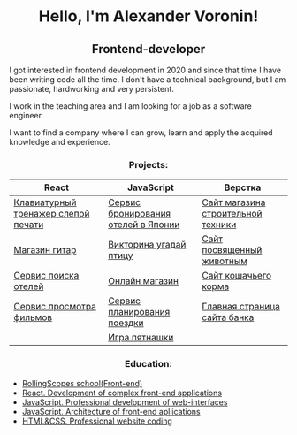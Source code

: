 <h1 align="center">Hello, I'm Alexander Voronin!</h1> 

<h2 align="center">
  Frontend-developer
</h2>

<p>I got interested in frontend development in 2020 and since that time I have been writing code all the time. I don't have a technical background, but I am passionate, hardworking and very persistent.</p>
<p>I work in the teaching area and I am looking for a job as a software engineer.</p> 
<p>I want to find a company where I can grow, learn and apply the acquired knowledge and experience.</p>

<h3 align="center"><b>Projects:</b></h3>
<table>
<thead>
<tr>
  <th><b>React</b></th>
  <th><b>JavaScript</b></th>
  <th><b>Верстка</b></th>
</tr>
</thead>
<tbody>
<tr>
  <td><a href="https://github.com/sanich123/keyboardTrainer">Клавиатурный тренажер слепой печати</a></td>
  <td><a href="https://github.com/sanich123/japanBooking">Сервис бронирования отелей в Японии</a></td>

  <td><a href="https://github.com/sanich123/technomart">Сайт магазина строительной техники</a></td>
</tr>
  <tr>
  <td><a href="https://github.com/sanich123/guitarShop">Магазин гитар</a></td>
<td><a href="https://github.com/sanich123/songBird">Викторина угадай птицу</a></td>
    <td><a href="https://github.com/sanich123/onlineZoo">Сайт посвященный животным</a></td>
</tr>
    <tr>
  <td><a href="https://github.com/sanich123/sixCities">Сервис поиска отелей</a></td>
<td><a href="https://github.com/sanich123/onlineStore">Онлайн магазин</a></td>
      <td><a href="https://github.com/sanich123/CatsEnergy">Сайт кошачьего корма</a></td>
</tr>
      <tr>
  <td><a href="https://github.com/sanich123/whatToWatch">Сервис просмотра фильмов</a></td>
<td><a href="https://github.com/sanich123/bigTrip">Сервис планирования поездки</a></td>
  <td><a href="https://github.com/sanich123/ligaBank">Главная страница сайта банка</a></td>
</tr>
  <td></td>
<td><a href="https://github.com/sanich123/gemPuzzle">Игра пятнашки</a></td>
    <td></td>
</tr>
</tbody>
</table>

<h3 align="center"><b>Education:</b></h3>

* [RollingScopes school(Front-end)](https://drive.google.com/file/d/1-ncI04VWCvUck_rBAowxNcLnFpEYoGjj/view?usp=share_link)
* [React. Development of complex front-end applications](https://drive.google.com/file/d/1ssI-46rSJBBzKL-ActNSJIJ08Mt5Nsnc/view?usp=share_link)
* [JavaScript. Professional development of web-interfaces](https://drive.google.com/file/d/1UQf0h5kPPPtpvTOC6P-ZgPkmDUQEHwK_/view?usp=share_link)
* [JavaScript. Architecture of front-end apllications](https://drive.google.com/file/d/1rTTaYEioAAbpVORRTsRV-AoNsrfrkfvx/view?usp=share_link)
* [HTML&CSS. Professional website coding](https://drive.google.com/file/d/107cjd6y-kZjv9jnB0aQuqul8mkVr7F3z/view?usp=share_link)



